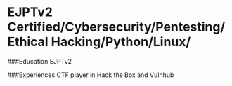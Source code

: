 # EJPTv2 Certified/Cybersecurity/Pentesting/Ethical Hacking/Python/Linux/

###Education
EJPTv2


###Experiences
CTF player in Hack the Box and Vulnhub

